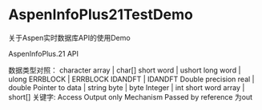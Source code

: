 # AspenInfoPlus21TestDemo

关于Aspen实时数据库API的使用Demo

AspenInfoPlus.21 API

数据类型对照：
character array       | char[]
short word            | ushort
long word             | ulong
ERRBLOCK              | ERRBLOCK
IDANDFT               | IDANDFT
Double precision real | double
Pointer to data       | string
byte                  | byte
Integer               | int
short word array      | short[]
关键字:
Access Output only 
Mechanism  Passed by reference
为out
